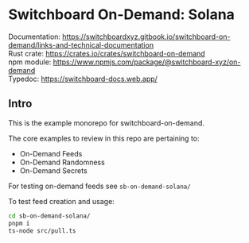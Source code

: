 # Switchboard On-Demand: Solana

Documentation: https://switchboardxyz.gitbook.io/switchboard-on-demand/links-and-technical-documentation</br>
Rust crate: https://crates.io/crates/switchboard-on-demand</br>
npm module: https://www.npmjs.com/package/@switchboard-xyz/on-demand</br>
Typedoc: https://switchboard-docs.web.app/</br>

## Intro

This is the example monorepo for switchboard-on-demand.

The core examples to review in this repo are pertaining to:

- On-Demand Feeds
- On-Demand Randomness
- On-Demand Secrets

For testing on-demand feeds see `sb-on-demand-solana/`

To test feed creation and usage:

```bash
cd sb-on-demand-solana/
pnpm i
ts-node src/pull.ts
```
